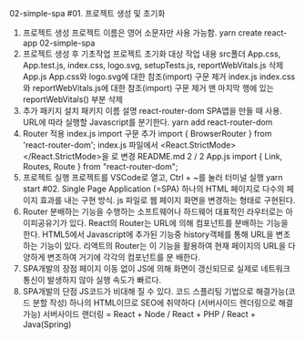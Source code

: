 02-simple-spa
#01. 프로젝트 생성 및 초기화
1) 프로젝트 생성
프로젝트 이름은 영어 소문자만 사용 가능함.
yarn create react-app 02-simple-spa
2) 프로젝트 생성 후 기초작업
프로젝트 초기화
대상 작업 내용
src폴더 App.css, App.test.js, index.css, logo.svg, setupTests.js, reportWebVitals.js 삭제
App.js App.css와 logo.svg에 대한 참조(import) 구문 제거
index.js
index.css와 reportWebVitals.js에 대한 참조(import) 구문 제거
맨 마지막 행에 있는 reportWebVitals() 부분 삭제
3) 추가 패키지 설치
패키지 이름 설명
react-router-dom
SPA앱을 만들 때 사용.
URL에 따라 실행할 Javascript를 분기한다.
yarn add react-router-dom
4) Router 적용
index.js
import 구문 추가
import { BrowserRouter } from 'react-router-dom';
index.js 파일에서 <React.StrictMode><App /></React.StrictMode>을 <BrowserRouter><App />
</BrowserRouter>로 변경
README.md
2 / 2
App.js
import { Link, Routes, Route } from "react-router-dom";
5) 프로젝트 실행
프로젝트를 VSCode로 열고, Ctrl + ~를 눌러 터미널 실행
yarn start
#02. Single Page Application (=SPA)
하나의 HTML 페이지로 다수의 페이지 효과를 내는 구현 방식.
js 파일로 웹 페이지 화면을 변경하는 형태로 구현된다.
1) Router
분배하는 기능을 수행하는 소프트웨어나 하드웨어
대표적인 라우터로는 아이피공유기가 있다.
React의 Router는 URL에 의해 컴포넌트를 분배하는 기능을 한다.
HTML5에서 Javascript에 추가된 기능중 history객체를 통해 URL을 변조하는 기능이 있다.
리액트의 Router는 이 기능을 활용하여 현재 페이지의 URL을 다양하게 변조하여 거기에 각각의 컴포넌트를 분
배한다.
2) SPA개발의 장점
페이지 이동 없이 JS에 의해 화면이 갱신되므로 실제로 네트워크 통신이 발생하지 않아 실행 속도가 빠르다.
3) SPA개발의 단점
JS코드가 비대해 질 수 있다. 코드 스플리팅 기법으로 해결가능(코드 분할 작성)
하나의 HTML이므로 SEO에 취약하다 (서버사이드 렌더링으로 해결 가능)
서버사이드 랜더링 = React + Node / React + PHP / React + Java(Spring)
